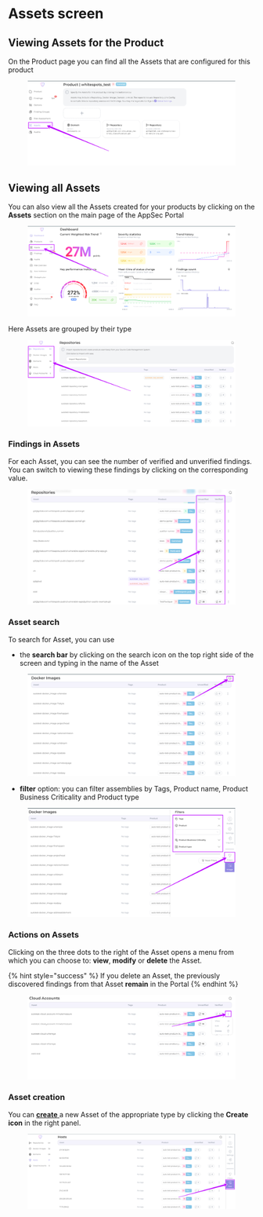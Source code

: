 # Assets screen

## Viewing Assets for the Product

On the Product page you can find all the Assets that are configured for this product

<figure><img src="../../.gitbook/assets/image (8) (1).png" alt=""><figcaption></figcaption></figure>

## Viewing all Assets

You can also view all the Assets created for your products by clicking on the **Assets** section on the main page of the AppSec Portal

<figure><img src="../../.gitbook/assets/image (1) (1).png" alt=""><figcaption></figcaption></figure>

Here Assets are grouped by their type

<figure><img src="../../.gitbook/assets/image (2) (1) (1) (1).png" alt=""><figcaption></figcaption></figure>

### Findings in Assets

For each Asset, you can see the number of verified and unverified findings. \
You can switch to viewing these findings by clicking on the corresponding value.

<figure><img src="../../.gitbook/assets/image (5) (1) (1) (1).png" alt=""><figcaption></figcaption></figure>

### Asset search

To search for Asset, you can use&#x20;

* the **search bar** by clicking on the search icon on the top right side of the screen and typing in the name of the Asset

<figure><img src="../../.gitbook/assets/image (3) (1) (1) (1).png" alt=""><figcaption></figcaption></figure>

* **filter** option: you can filter assemblies by Tags, Product name, Product Business Criticality and Product type

<figure><img src="../../.gitbook/assets/image (4) (1) (1) (1).png" alt=""><figcaption></figcaption></figure>

### Actions on Assets

Clicking on the three dots to the right of the Asset opens a menu from which you can choose to: **view**, **modify** or **delete** the Asset.

{% hint style="success" %}
If you delete an Asset, the previously discovered findings from that Asset **remain** in the Portal
{% endhint %}

<figure><img src="../../.gitbook/assets/image (6) (1) (1) (1).png" alt=""><figcaption></figcaption></figure>

### Asset creation

You can [**create** ](../../auditor/settings/appsec-portal-cooperation/product-asset-setting.md)a new Asset of the appropriate type by clicking the **Create icon** in the right panel.

<figure><img src="../../.gitbook/assets/image (7) (1) (1) (1).png" alt=""><figcaption></figcaption></figure>
